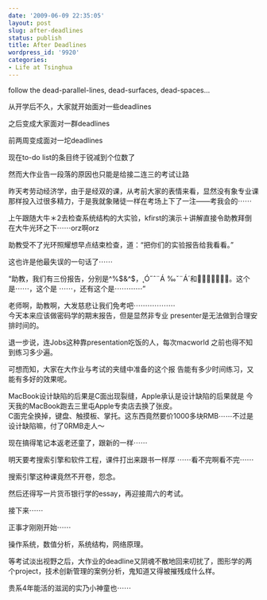 ```yaml
---
date: '2009-06-09 22:35:05'
layout: post
slug: after-deadlines
status: publish
title: After Deadlines
wordpress_id: '9920'
categories:
- Life at Tsinghua
---
```


follow the dead-parallel-lines, dead-surfaces, dead-spaces...

  
  
从开学后不久，大家就开始面对一些deadlines

  
之后变成大家面对一群deadlines

  
前两周变成面对一坨deadlines

  
现在to-do list的条目终于锐减到个位数了

  
然而大作业告一段落的原因也只能是给接二连三的考试让路

  
  
昨天考劳动经济学，由于是经双的课，从考前大家的表情来看，显然没有象专业课那样投入过很多精力，于是我就象赌徒一样在考场上下了一注——考我会的⋯⋯

  
  
上午跟随大牛＊2去检查系统结构的大实验，kfirst的演示＋讲解直接令助教拜倒在大牛光环之下⋯⋯orz啊orz
  
助教受不了光环照耀想早点结束检查，道：“把你们的实验报告给我看看。”
  
这也许是他最失误的一句话了⋯⋯
  
“助教，我们有三份报告，分别是^%$&^$，˛Ó˝ˆ¨Á
‰ˇ¨Á´和。这个是⋯⋯，这个是
⋯⋯，还有这个是⋯⋯⋯⋯”
  
老师啊，助教啊，大发慈悲让我们免考吧⋯⋯⋯⋯⋯⋯  
今天本来应该做密码学的期末报告，但是显然非专业
presenter是无法做到合理安排时间的。
  
退一步说，连Jobs这种靠presentation吃饭的人，每次macworld
之前也得不知到练习多少遍。
  
可想而知，大家在大作业与考试的夹缝中准备的这个报
告能有多少时间练习，又能有多好的效果呢。

  
  
MacBook设计缺陷的后果是C面出现裂缝，Apple承认是设计缺陷的后果就是
今天我的MacBook跑去三里屯Apple专卖店去换了张皮。  
C面完全换掉，键盘、触摸板、掌托。这东西竟然要价1000多块RMB⋯⋯不过是设计缺陷嘛，付了0RMB走人～
  
现在搞得笔记本返老还童了，跟新的一样⋯⋯

  
  
明天要考搜索引擎和软件工程，课件打出来跟书一样厚
⋯⋯看不完啊看不完⋯⋯
  
搜索引擎这种课竟然不开卷，怨念。
  
  
然后还得写一片货币银行学的essay，再迎接周六的考试。
  
  
接下来⋯⋯

  
正事才刚刚开始⋯⋯

  
  
操作系统，数值分析，系统结构，网络原理。
  
  
等考试淡出视野之后，大作业的deadline又阴魂不散地回来叨扰了，图形学的两个project，技术创新管理的案例分析，鬼知道又得被摧残成什么样。
  
  
贵系4年能活的滋润的实乃小神童也⋯⋯   

